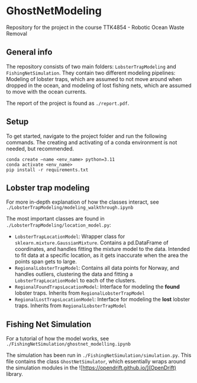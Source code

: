 # GhostNetModeling
Repository for the project in the course TTK4854 - Robotic Ocean Waste Removal


## General info

The repository consists of two main folders: `LobsterTrapModeling` and `FishingNetSimulation`. They contain two different modeling pipelines: Modeling of lobster traps, which are assumed to not move around when dropped in the ocean, and modeling of lost fishing nets, which are assumed to move with the ocean currents. 

The report of the project is found as `./report.pdf`.


## Setup

To get started, navigate to the project folder and run the following commands. The creating and activating of a conda environment is not needed, but recommended. 

```
conda create –name <env_name> python=3.11 
conda activate <env_name>
pip install -r requirements.txt
```

## Lobster trap modeling

For more in-depth explanation of how the classes interact, see `./LobsterTrapModeling/modeling_walkthrough.ipynb`

The most important classes are found in `./LobsterTrapModeling/location_model.py`:
- `LobsterTrapLocationModel`: Wrapper class for `sklearn.mixture.GaussianMixture`. Contains a pd.DataFrame of coordinates, and handles fitting the mixture model to the data. Intended to fit data at a specific location, as it gets inaccurate when the area the points span gets to large.
- `RegionalLobsterTrapModel`: Contains all data points for Norway, and handles outliers, clustering the data and fitting a `LobsterTrapLocationModel` to each of the clusters. 
- `RegionalFoundTrapsLocationModel`: Interface for modeling the **found** lobster traps. Inherits from `RegionalLobsterTrapModel`
- `RegionalLostTrapsLocationModel`: Interface for modeling the **lost** lobster traps. Inherits from `RegionalLobsterTrapModel`

## Fishing Net Simulation

For a tutorial of how the model works, see `./FishingNetSimulation/ghostnet_modelling.ipynb`

The simulation has been run in `./FishingNetSimulation/simulation.py`. This file contains the class `GhostNetSimulator`, which essentially wraps around the simulation modules in the ![https://opendrift.github.io/](OpenDrift) library. 



